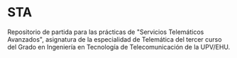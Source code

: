 # STA
Repositorio de partida para las prácticas de "Servicios Telemáticos Avanzados", asignatura de la especialidad de Telemática del tercer curso del Grado en Ingeniería en Tecnología de Telecomunicación de la UPV/EHU.
